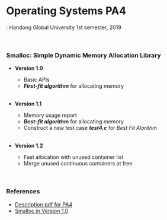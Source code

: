 # Operating Systems PA4
: Handong Global University 1st semester, 2019<br><br><br>



### Smalloc: Simple Dynamic Memory Allocation Library ###
* **Version 1.0**
  - Basic APIs
  - ***First-fit algorithm*** for allocating memory<br><br>
  
* **Version 1.1**
  - Memory usage report
  - ***Best-fit algorithm*** for allocating memory
  - Construct a new test case ***test4.c*** for *Best Fit Alorithm*<br><br>
  
* **Version 1.2**
  - Fast allocation with unused container list
  - Merge unused continuous containers at free<br><br><br>



### References ###
- [Description pdf for PA4](https://github.com/hongshin/OperatingSystem/blob/master/assignments/pa4.pdf)<br>
- [Smalloc in Version 1.0](https://github.com/hongshin/OperatingSystem/tree/sysprog/PA4)<br>
